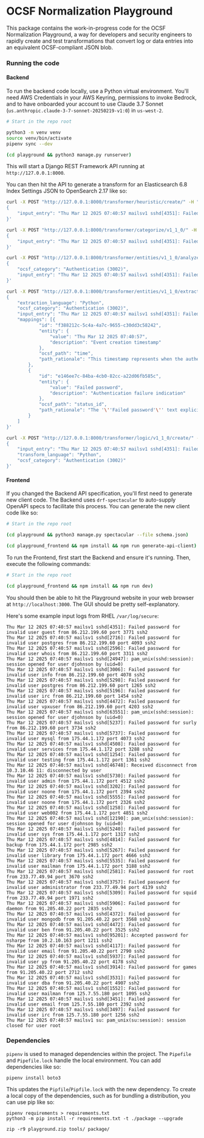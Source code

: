 # OCSF Normalization Playground

This package contains the work-in-progress code for the OCSF Normalization Playground, a way for developers and security engineers to rapidly create and test transformations that convert log or data entries into an equivalent OCSF-compliant JSON blob.

### Running the code

#### Backend
To run the backend code locally, use a Python virtual environment.  You'll need AWS Credentials in your AWS Keyring, permissions to invoke Bedrock, and to have onboarded your account to use Claude 3.7 Sonnet (`us.anthropic.claude-3-7-sonnet-20250219-v1:0`) in `us-west-2`.

```bash
# Start in the repo root

python3 -m venv venv
source venv/bin/activate
pipenv sync --dev

(cd playground && python3 manage.py runserver)
```

This will start a Django REST Framework API running at `http://127.0.0.1:8000`.

You can then hit the API to generate a transform for an Elasticsearch 6.8 Index Settings JSON to OpenSearch 2.17 like so:

```bash
curl -X POST "http://127.0.0.1:8000/transformer/heuristic/create/" -H "Content-Type: application/json" -d '
{
    "input_entry": "Thu Mar 12 2025 07:40:57 mailsv1 sshd[4351]: Failed password for invalid user guest from 86.212.199.60 port 3771 ssh2"
}'

curl -X POST "http://127.0.0.1:8000/transformer/categorize/v1_1_0/" -H "Content-Type: application/json" -d '
{
    "input_entry": "Thu Mar 12 2025 07:40:57 mailsv1 sshd[4351]: Failed password for invalid user guest from 86.212.199.60 port 3771 ssh2"
}'

curl -X POST "http://127.0.0.1:8000/transformer/entities/v1_1_0/analyze/" -H "Content-Type: application/json" -d '
{
    "ocsf_category": "Authentication (3002)",
    "input_entry": "Thu Mar 12 2025 07:40:57 mailsv1 sshd[4351]: Failed password for invalid user guest from 86.212.199.60 port 3771 ssh2"
}'

curl -X POST "http://127.0.0.1:8000/transformer/entities/v1_1_0/extract/" -H "Content-Type: application/json" -d '
{
    "extraction_language": "Python",
    "ocsf_category": "Authentication (3002)",
    "input_entry": "Thu Mar 12 2025 07:40:57 mailsv1 sshd[4351]: Failed password for invalid user guest from 86.212.199.60 port 3771 ssh2",
    "mappings": [{
            "id": "f388212c-5c4a-4a7c-9655-c30dd3c58242",
            "entity": {
                "value": "Thu Mar 12 2025 07:40:57",
                "description": "Event creation timestamp"
            },
            "ocsf_path": "time",
            "path_rationale": "This timestamp represents when the authentication event occurred, which directly maps to the OCSF '\''time'\'' field that requires the normalized event occurrence time."
        },
        {
            "id": "e146ee7c-84ba-4cb0-82cc-a22d06fb585c",
            "entity": {
                "value": "Failed password",
                "description": "Authentication failure indication"
            },
            "ocsf_path": "status_id",
            "path_rationale": "The '\''Failed password'\'' text explicitly indicates this was an unsuccessful authentication attempt, which maps to status_id value 2 (Failure)."
        }
    ]
}'

curl -X POST "http://127.0.0.1:8000/transformer/logic/v1_1_0/create/" -H "Content-Type: application/json" -d '
{
    "input_entry": "Thu Mar 12 2025 07:40:57 mailsv1 sshd[4351]: Failed password for invalid user guest from 86.212.199.60 port 3771 ssh2",
    "transform_language": "Python",
    "ocsf_category": "Authentication (3002)"
}'
```

#### Frontend

If you changed the Backend API specification, you'll first need to generate new client code.  The Backend uses `drf-spectacular` to auto-supply OpenAPI specs to facilitate this process.  You can generate the new client code like so:

```bash
# Start in the repo root

(cd playground && python3 manage.py spectacular --file schema.json)

(cd playground_frontend && npm install && npm run generate-api-client)
```

To run the Frontend, first start the Backend and ensure it's running.  Then, execute the following commands:

```bash
# Start in the repo root

(cd playground_frontend && npm install && npm run dev)
```

You should then be able to hit the Playground website in your web browser at `http://localhost:3000`.  The GUI should be pretty self-explanatory.

Here's some example input logs from RHEL `/var/log/secure`:
```
Thu Mar 12 2025 07:40:57 mailsv1 sshd[4351]: Failed password for invalid user guest from 86.212.199.60 port 3771 ssh2
Thu Mar 12 2025 07:40:57 mailsv1 sshd[2716]: Failed password for invalid user postgres from 86.212.199.60 port 4093 ssh2
Thu Mar 12 2025 07:40:57 mailsv1 sshd[2596]: Failed password for invalid user whois from 86.212.199.60 port 3311 ssh2
Thu Mar 12 2025 07:40:57 mailsv1 sshd[24947]: pam_unix(sshd:session): session opened for user djohnson by (uid=0)
Thu Mar 12 2025 07:40:57 mailsv1 sshd[3006]: Failed password for invalid user info from 86.212.199.60 port 4078 ssh2
Thu Mar 12 2025 07:40:57 mailsv1 sshd[5298]: Failed password for invalid user postgres from 86.212.199.60 port 1265 ssh2
Thu Mar 12 2025 07:40:57 mailsv1 sshd[5196]: Failed password for invalid user irc from 86.212.199.60 port 1454 ssh2
Thu Mar 12 2025 07:40:57 mailsv1 sshd[4472]: Failed password for invalid user vpxuser from 86.212.199.60 port 4203 ssh2
Thu Mar 12 2025 07:40:57 mailsv1 sshd[63551]: pam_unix(sshd:session): session opened for user djohnson by (uid=0)
Thu Mar 12 2025 07:40:57 mailsv1 sshd[5237]: Failed password for surly from 86.212.199.60 port 3734 ssh2
Thu Mar 12 2025 07:40:57 mailsv1 sshd[5737]: Failed password for invalid user mysql from 175.44.1.172 port 4073 ssh2
Thu Mar 12 2025 07:40:57 mailsv1 sshd[4508]: Failed password for invalid user services from 175.44.1.172 port 3288 ssh2
Thu Mar 12 2025 07:40:57 mailsv1 sshd[1254]: Failed password for invalid user testing from 175.44.1.172 port 1361 ssh2
Thu Mar 12 2025 07:40:57 mailsv1 sshd[46748]: Received disconnect from 10.3.10.46 11: disconnected by user
Thu Mar 12 2025 07:40:57 mailsv1 sshd[5730]: Failed password for invalid user admin from 175.44.1.172 port 4512 ssh2
Thu Mar 12 2025 07:40:57 mailsv1 sshd[3202]: Failed password for invalid user noone from 175.44.1.172 port 2394 ssh2
Thu Mar 12 2025 07:40:57 mailsv1 sshd[5555]: Failed password for invalid user noone from 175.44.1.172 port 2326 ssh2
Thu Mar 12 2025 07:40:57 mailsv1 sshd[1258]: Failed password for invalid user web002 from 175.44.1.172 port 4851 ssh2
Thu Mar 12 2025 07:40:57 mailsv1 sshd[12190]: pam_unix(sshd:session): session opened for user djohnson by (uid=0)
Thu Mar 12 2025 07:40:57 mailsv1 sshd[5240]: Failed password for invalid user sys from 175.44.1.172 port 1317 ssh2
Thu Mar 12 2025 07:40:57 mailsv1 sshd[4814]: Failed password for backup from 175.44.1.172 port 2985 ssh2
Thu Mar 12 2025 07:40:57 mailsv1 sshd[5267]: Failed password for invalid user library from 175.44.1.172 port 4666 ssh2
Thu Mar 12 2025 07:40:57 mailsv1 sshd[5535]: Failed password for invalid user mailman from 175.44.1.172 port 3188 ssh2
Thu Mar 12 2025 07:40:57 mailsv1 sshd[2581]: Failed password for root from 233.77.49.94 port 3670 ssh2
Thu Mar 12 2025 07:40:57 mailsv1 sshd[3757]: Failed password for invalid user administrator from 233.77.49.94 port 4139 ssh2
Thu Mar 12 2025 07:40:57 mailsv1 sshd[5309]: Failed password for squid from 233.77.49.94 port 1971 ssh2
Thu Mar 12 2025 07:40:57 mailsv1 sshd[5906]: Failed password for daemon from 91.205.40.22 port 2835 ssh2
Thu Mar 12 2025 07:40:57 mailsv1 sshd[4372]: Failed password for invalid user mongodb from 91.205.40.22 port 3568 ssh2
Thu Mar 12 2025 07:40:57 mailsv1 sshd[4472]: Failed password for invalid user ben from 91.205.40.22 port 3525 ssh2
Thu Mar 12 2025 07:40:57 mailsv1 sshd[95201]: Accepted password for nsharpe from 10.2.10.163 port 1211 ssh2
Thu Mar 12 2025 07:40:57 mailsv1 sshd[4117]: Failed password for invalid user email from 91.205.40.22 port 2790 ssh2
Thu Mar 12 2025 07:40:57 mailsv1 sshd[5937]: Failed password for invalid user yp from 91.205.40.22 port 4178 ssh2
Thu Mar 12 2025 07:40:57 mailsv1 sshd[3914]: Failed password for games from 91.205.40.22 port 2712 ssh2
Thu Mar 12 2025 07:40:57 mailsv1 sshd[3531]: Failed password for invalid user dba from 91.205.40.22 port 4907 ssh2
Thu Mar 12 2025 07:40:57 mailsv1 sshd[1552]: Failed password for invalid user mailman from 125.7.55.180 port 1095 ssh2
Thu Mar 12 2025 07:40:57 mailsv1 sshd[3451]: Failed password for invalid user email from 125.7.55.180 port 2392 ssh2
Thu Mar 12 2025 07:40:57 mailsv1 sshd[3497]: Failed password for invalid user irc from 125.7.55.180 port 1256 ssh2
Thu Mar 12 2025 07:40:57 mailsv1 su: pam_unix(su:session): session closed for user root
```


### Dependencies
`pipenv` is used to managed dependencies within the project.  The `Pipefile` and `Pipefile.lock` handle the local environment.  You can add dependencies like so:

```
pipenv install boto3
```

This updates the `Pipfile`/`Pipfile.lock` with the new dependency.  To create a local copy of the dependencies, such as for bundling a distribution, you can use pip like so:

```
pipenv requirements > requirements.txt
python3 -m pip install -r requirements.txt -t ./package --upgrade

zip -r9 playground.zip tools/ package/
```